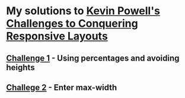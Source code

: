 # My solutions to [Kevin Powell's Challenges to Conquering Responsive Layouts](https://courses.kevinpowell.co/conquering-responsive-layouts)

## [Challenge 1](https://github.com/iamindika/kp_challenges/tree/main/challenge01) - Using percentages and avoiding heights

## [Challege 2](https://github.com/iamindika/kp_challenges/tree/main/challenge02) - Enter max-width